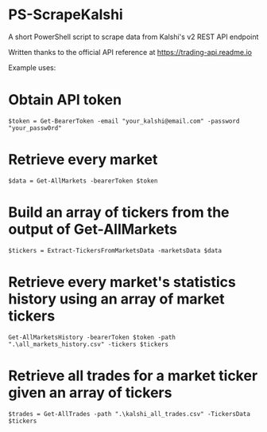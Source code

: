 # PS-ScrapeKalshi
A short PowerShell script to scrape data from Kalshi's v2 REST API endpoint

Written thanks to the official API reference at https://trading-api.readme.io

Example uses:

# Obtain API token
~~~
$token = Get-BearerToken -email "your_kalshi@email.com" -password "your_passw0rd"
~~~

# Retrieve every market
~~~
$data = Get-AllMarkets -bearerToken $token
~~~

# Build an array of tickers from the output of Get-AllMarkets
~~~
$tickers = Extract-TickersFromMarketsData -marketsData $data
~~~
# Retrieve every market's statistics history using an array of market tickers
~~~
Get-AllMarketsHistory -bearerToken $token -path ".\all_markets_history.csv" -tickers $tickers
~~~
# Retrieve all trades for a market ticker given an array of tickers
~~~
$trades = Get-AllTrades -path ".\kalshi_all_trades.csv" -TickersData $tickers
~~~
